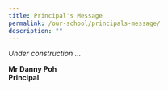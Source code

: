 ```yaml
---
title: Principal's Message
permalink: /our-school/principals-message/
description: ""
---
```

*Under construction ...*


**Mr Danny Poh <br>
Principal**